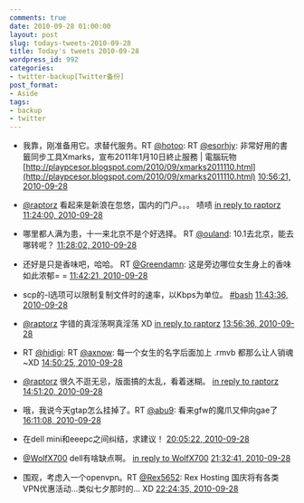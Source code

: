 ```yaml
---
comments: true
date: 2010-09-28 01:00:00
layout: post
slug: todays-tweets-2010-09-28
title: Today's tweets 2010-09-28
wordpress_id: 992
categories:
- twitter-backup[Twitter备份]
post_format:
- Aside
tags:
- backup
- twitter
---
```





  * 我靠，刚准备用它。求替代服务。RT [@hotoo](http://twitter.com/hotoo): RT [@esorhjy](http://twitter.com/esorhjy): 非常好用的書籤同步工具Xmarks，宣布2011年1月10日終止服務 | 電腦玩物 [http://playpcesor.blogspot.com/2010/09/xmarks2011110.html](http://playpcesor.blogspot.com/2010/09/xmarks2011110.html) [10:56:21, 2010-09-28](http://twitter.com/gfrog/statuses/25749356495)





  * [@raptorz](http://twitter.com/raptorz) 看起来是新浪在忽悠，国内的门户。。。 啧啧 [in reply to raptorz](http://twitter.com/raptorz/statuses/25750859303) [11:24:00, 2010-09-28](http://twitter.com/gfrog/statuses/25751461932)





  * 哪里都人满为患，十一来北京不是个好选择。 RT [@ouland](http://twitter.com/ouland): 10.1去北京，能去哪转呢？ [11:28:02, 2010-09-28](http://twitter.com/gfrog/statuses/25751762261)





  * 还好是只是香味吧，哈哈。 RT [@Greendamn](http://twitter.com/Greendamn): 这是旁边哪位女生身上的香味如此浓郁= = [11:42:21, 2010-09-28](http://twitter.com/gfrog/statuses/25752812870)





  * scp的-l选项可以限制复制文件时的速率，以Kbps为单位。 [#bash](http://search.twitter.com/search?q=%23bash) [11:43:36, 2010-09-28](http://twitter.com/gfrog/statuses/25752903648)





  * [@raptorz](http://twitter.com/raptorz) 字错的真淫荡啊真淫荡 XD [in reply to raptorz](http://twitter.com/raptorz/statuses/25759598536) [13:56:36, 2010-09-28](http://twitter.com/gfrog/statuses/25760475301)





  * RT [@hidigi](http://twitter.com/hidigi): RT [@axnow](http://twitter.com/axnow): 每一个女生的名字后面加上 .rmvb 都那么让人销魂~XD [14:50:25, 2010-09-28](http://twitter.com/gfrog/statuses/25762861326)





  * [@raptorz](http://twitter.com/raptorz) 很久不逛无忌，版面搞的太乱，看着迷糊。 [in reply to raptorz](http://twitter.com/raptorz/statuses/25760563397) [14:51:20, 2010-09-28](http://twitter.com/gfrog/statuses/25762901154)





  * 哦，我说今天gtap怎么挂掉了。RT [@abu9](http://twitter.com/abu9): 看来gfw的魔爪又伸向gae了 [16:11:08, 2010-09-28](http://twitter.com/gfrog/statuses/25766266766)





  * 在dell mini和eeepc之间纠结，求建议！ [20:05:22, 2010-09-28](http://twitter.com/gfrog/statuses/25777979817)





  * [@WolfX700](http://twitter.com/WolfX700) dell有啥缺点啊。 [in reply to WolfX700](http://twitter.com/WolfX700/statuses/25779202612) [21:32:41, 2010-09-28](http://twitter.com/gfrog/statuses/25784513714)





  * 围观，考虑入一个openvpn。RT [@Rex5652](http://twitter.com/Rex5652): Rex Hosting 国庆将有各类VPN优惠活动…类似七夕那时的… XD [22:24:35, 2010-09-28](http://twitter.com/gfrog/statuses/25789029243)




